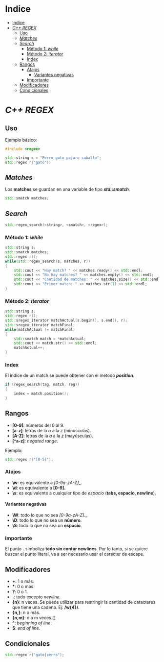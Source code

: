 # Indice
- [Indice](#indice)
- [_C++ REGEX_](#c-regex)
  - [Uso](#uso)
  - [_Matches_](#matches)
  - [_Search_](#search)
    - [Método 1: _while_](#método-1-while)
    - [Método 2: _iterator_](#método-2-iterator)
    - [Index](#index)
  - [Rangos](#rangos)
    - [Atajos](#atajos)
      - [Variantes negativas](#variantes-negativas)
    - [Importante](#importante)
  - [Modificadores](#modificadores)
  - [Condicionales](#condicionales)

# _C++ REGEX_

## Uso

Ejemplo básico:

```c++
#include <regex>

std::string s = "Perro gato pajaro caballo";
std::regex r("gato");
```

## _Matches_

Los __matches__ se guardan en una variable de tipo ___std::smatch___.

```c++
std::smatch matches;
```

## _Search_

```c++
std::regex_search(<string>, <smatch>, <regex>);
```

### Método 1: _while_

```c++
std::string s;
std::smatch matches;
std::regex r();
while(std::regex_search(s, matches, r))
{
    std::cout << "Hay match? " << matches.ready() << std::endl;
    std::cout << "No hay matches? " << matches.empty() << std::endl;
    std::cout << "Cantidad de matches: " << matches.size() << std::endl;
    std::cout << "Primer match: " << matches.str(1) << std::endl;
}
```

### Método 2: _iterator_

```c++
std::string s;
std::regex r();
std::sregex_iterator matchActual(s.begin(), s.end(), r);
std::sregex_iterator matchFinal;
while(matchActual != matchFinal)
{
    std::smatch match = *matchActual;
    std::cout << match.str() << std::endl;
    matchActual++;
}
```

### Index

El índice de un match se puede obtener con el método ___position___.

```c++
if (regex_search(tag, match, reg))
{
	index = match.position();
}
```

## Rangos

- __[0-9]__: números del 0 al 9.
- __[a-z]__: letras de la _a_ a la _z_ (minúsculas).
- __[A-Z]__: letras de la _a_ a la _z_ (mayúsculas).
- __[^a-z]__: _negated range_.

Ejemplo:

```c++
std::regex r("[0-5]");
```

### Atajos

- __\w__: es equivalente a __[0-9a-zA-Z_]__.
- __\d__: es equivalente a __[0-9].__
- __\s__: es equivalente a cualquier tipo de _espacio_ (__tabs, espacio, newline__).

#### Variantes negativas

- __\W__: todo lo que no sea __[0-9a-zA-Z_].__
- __\D__: todo lo que no sea un __número__.
- __\S__: todo lo que no sea un __espacio__.

### Importante

El punto __.__ simboliza __todo sin contar newlines__. Por lo tanto, si se quiere buscar el punto literal, va a ser necesario usar el caracter de escape. 

## Modificadores

- __+__: 1 o más.
- __*__: 0 o más.
- __?__: 0 o 1. 
- __.__: todo excepto _newline_.
- __{n}__: n veces. Se puede utilizar para restringir la cantidad de caracteres que tiene una cadena. Ej: __/w{4}/__.
- __{n,}__: n o más.
- __{n,m}__: n a m veces.[]
- __^__: _beginning of line_.
- __$__: _end of line_.

## Condicionales

```c++
std::regex r("gato|perro");
```

